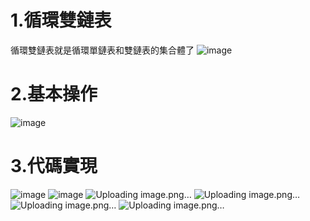 # 1.循環雙鏈表
循環雙鏈表就是循環單鏈表和雙鏈表的集合體了
![image](https://github.com/user-attachments/assets/a103fc09-c1c2-4ea3-904b-0d5bd5a950b2)
# 2.基本操作
![image](https://github.com/user-attachments/assets/486c3bac-73ca-486e-a526-cd8784d2b2c4)
# 3.代碼實現
![image](https://github.com/user-attachments/assets/a45a0909-df29-4d45-8775-0650624e6195)
![image](https://github.com/user-attachments/assets/fe8ab9d8-cae8-477d-a76c-7ac4d31fa9df)
![Uploading image.png…]()
![Uploading image.png…]()
![Uploading image.png…]()
![Uploading image.png…]()


